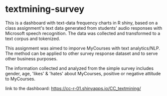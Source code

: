 # textmining-survey


This is a dashboard with text-data frequency charts in R shiny,
based on a class assignment's text data generated from students' audio responses with Microsoft speech recognition.
The data was collected and transformed to a text corpus and tokenized. 

This assignment was aimed to imporve MyCourses with text analytics/NLP.
The method can be applied to other survey response dataset and to serve other business purposes.


The information collected and analyzed from the simple survey includes gender, age, 'likes' & 'hates' about MyCourses, positive or negative attitude to MyCourses.


link to the dashboard: https://cc-r-01.shinyapps.io/CC_textmining/




